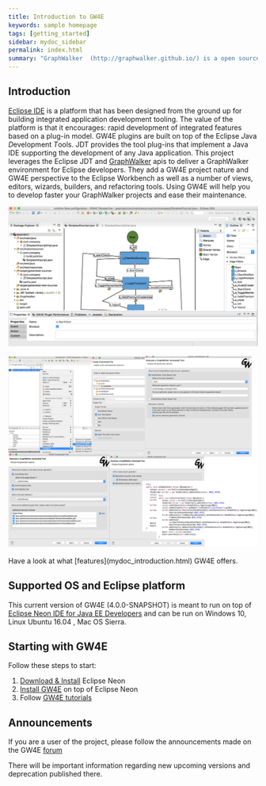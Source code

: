 ```yaml
---
title: Introduction to GW4E
keywords: sample homepage
tags: [getting_started]
sidebar: mydoc_sidebar
permalink: index.html
summary: "GraphWalker  (http://graphwalker.github.io/) is a open source Model-based testing tool for test automation. The GW4E project, distinct from the GraphWalker project, aims to deliver Eclipse plugins providing the ability to use the GraphWalker standard features (and much more) directly in the Eclipse IDE (https://www.eclipse.org/neon/). In a hurry? [View it on Youtube](https://youtu.be/GvPF3VvDduw)"
---
```


## Introduction 

[Eclipse IDE](https://www.eclipse.org/neon/) is a platform that has been designed from the ground up for building integrated application development tooling. The value of the platform is that it encourages: rapid development of integrated features based on a plug-in model. 
GW4E plugins are built on top of the Eclipse *J*ava *D*evelopment *T*ools. JDT provides the tool plug-ins that implement a Java IDE supporting the development of any Java application. 
This project leverages the Eclipse JDT and [GraphWalker](http://graphwalker.github.io/) apis to deliver a GraphWalker environment for Eclipse developers. They add a GW4E project nature and GW4E perspective to the Eclipse Workbench as well as a number of views, editors, wizards, builders, and refactoring tools. 
Using GW4E will help you to develop faster your GraphWalker projects and ease their maintenance.

<center><img src="/images/gw4e/gw4e-editor.png" alt="GW4E Graph Editor"></center>  
<br/>
<center><img src="/images/gw4e/test-generation-wizard.png" alt="GW4E Java Test Conversion Wizard Pages"></center>  
<br/>
Have a look at what [features](mydoc_introduction.html) GW4E offers.

## Supported OS and Eclipse platform

This current version of GW4E (4.0.0-SNAPSHOT) is meant to run on top of [Eclipse Neon IDE for Java EE Developers](https://www.eclipse.org/neon/) and can be run on Windows 10, Linux Ubuntu 16.04 , Mac OS Sierra.

## Starting with GW4E

Follow these steps to start:

  1. [Download & Install](/mydoc_install_eclipse) Eclipse Neon
  2. [Install GW4E](/mydoc_install_gw4e_on_top_of_eclipse) on top of Eclipse Neon
  3. Follow [GW4E tutorials](/mydoc_tutorial_introduction)

## Announcements

If you are a user of the project, please follow the announcements made on the GW4E [forum](https://groups.google.com/forum/?hl=en#!forum/gw4e)

There will be important information regarding new upcoming versions and deprecation published there.

